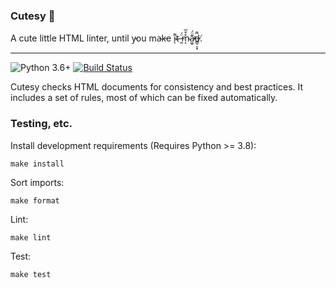 ### Cutesy 🥰

A cute little HTML linter, until y̵ou ma̴k̵e i̴͌ͅt̴ ̶̰̈́m̴͔̊͒̅a̷͖̠͊̈́̕d̶͇̠͕͙͌.̸

---

![Python 3.6+](https://img.shields.io/badge/python-3.6%2B-blue) [![Build Status](https://travis-ci.com/chasefinch/cutesy.svg?branch=main)](https://travis-ci.com/chasefinch/cutesy)

Cutesy checks HTML documents for consistency and best practices. It includes a set of rules, most of which can be fixed automatically.


### Testing, etc.

Install development requirements (Requires Python >= 3.8):

    make install

Sort imports:

    make format

Lint:

    make lint

Test:

    make test
